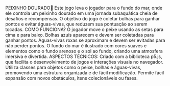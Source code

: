 PEIXINHO DOURADO🐠
Este jogo leva o jogador para o fundo do mar, onde ele controla um peixinho dourado em uma jornada subaquática cheia de desafios e recompensas.
O objetivo do jogo é coletar bolhas para ganhar pontos e evitar águas-vivas, que reduzem sua pontuação ao serem tocadas.
COMO FUNCIONA?
O jogador move o peixe usando as setas para cima e para baixo.
Bolhas azuis aparecem e devem ser coletadas para ganhar pontos.
Águas-vivas roxas se aproximam e devem ser evitadas para não perder pontos.
O fundo do mar é ilustrado com cores suaves e elementos como o fundo arenoso e o sol ao fundo, criando uma atmosfera imersiva e divertida.
ASPECTOS TÉCNICOS: 
Criado com a biblioteca p5.js, que facilita o desenvolvimento de jogos e interações visuais no navegador.
Utiliza classes para objetos como o peixe, bolhas e águas-vivas, promovendo uma estrutura organizada e de fácil modificação.
Permite fácil expansão com novos obstáculos, itens colecionáveis ou fases.
